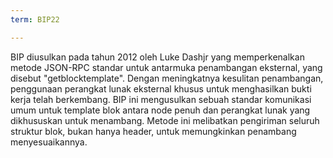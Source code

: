 ```yaml
---
term: BIP22

---
```

BIP diusulkan pada tahun 2012 oleh Luke Dashjr yang memperkenalkan metode JSON-RPC standar untuk antarmuka penambangan eksternal, yang disebut "getblocktemplate". Dengan meningkatnya kesulitan penambangan, penggunaan perangkat lunak eksternal khusus untuk menghasilkan bukti kerja telah berkembang. BIP ini mengusulkan sebuah standar komunikasi umum untuk template blok antara node penuh dan perangkat lunak yang dikhususkan untuk menambang. Metode ini melibatkan pengiriman seluruh struktur blok, bukan hanya header, untuk memungkinkan penambang menyesuaikannya.
